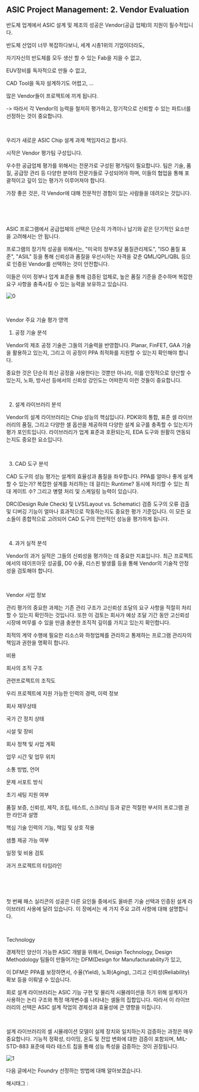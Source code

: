 ## ASIC Project Management: 2. Vendor Evaluation

반도체 업계에서 ASIC 설계 및 제조의 성공은 Vendor(공급 업체)의 지원이 필수적입니다.

반도체 산업이 너무 복잡하다보니, 세계 시총1위의 기업이더라도,

자기자신의 반도체를 모두 생산 할 수 있는 Fab을 지을 수 없고,

EUV장비를 독자적으로 만들 수 없고,

CAD Tool을 독자 설계하기도 어렵고, ...

많은 Vendor들이 프로젝트에 끼게 됩니다.

-> 따라서 각 Vendor의 능력을 철저히 평가하고, 장기적으로 신뢰할 수 있는 파트너를 선정하는 것이 중요합니다.

​

우리가 새로운 ASIC Chip 설계 과제 책임자라고 합시다.

시작은 Vendor 평가팀 구성입니다.

우수한 공급업체 평가를 위해서는 전문가로 구성된 평가팀이 필요합니다. 팀은 기술, 품질, 공급망 관리 등 다양한 분야의 전문가들로 구성되어야 하며, 이들의 협업을 통해 포괄적이고 깊이 있는 평가가 이루어져야 합니다.

가장 좋은 것은, 각 Vendor에 대해 전문적인 경험이 있는 사람들을 데려오는 것입니다.

​

​

ASIC 프로그램에서 공급업체의 선택은 단순히 가격이나 납기와 같은 단기적인 요소만을 고려해서는 안 됩니다.

프로그램의 장기적 성공을 위해서는, "미국의 정부조달 품질관리제도", "ISO 품질 표준", "ASIL" 등을 통해 신뢰성과 품질을 우선시하는 자격을 갖춘 QML/QPL/QBL 등으로 인증된 Vendor를 선택하는 것이 안전합니다.

이들은 이미 정부나 업계 표준을 통해 검증된 업체로, 높은 품질 기준을 준수하며 복잡한 요구 사항을 충족시킬 수 있는 능력을 보유하고 있습니다.

![0](/asset/img/223546959179/0.png)

​

Vendor 주요 기술 평가 영역

1. 공정 기술 분석

Vendor의 제조 공정 기술은 그들의 기술력을 반영합니다. Planar, FinFET, GAA 기술을 활용하고 있는지, 그리고 이 공정이 PPA 최적화를 지원할 수 있는지 확인해야 합니다.

중요한 것은 단순히 최신 공정을 사용한다는 것뿐만 아니라, 이를 안정적으로 양산할 수 있는지, 노화, 방사선 등에서의 신뢰성 강인도는 어떠한지 이런 것들이 중요합니다.

​

2. 설계 라이브러리 분석

Vendor의 설계 라이브러리는 Chip 성능의 핵심입니다. PDK와의 통합, 표준 셀 라이브러리의 품질, 그리고 다양한 셀 옵션을 제공하여 다양한 설계 요구를 충족할 수 있는지가 평가 포인트입니다. 라이브러리가 업계 표준과 호환되는지, EDA 도구와 원활히 연동되는지도 중요한 요소입니다.

​

3. CAD 도구 분석

CAD 도구의 성능 평가는 설계의 효율성과 품질을 좌우합니다. PPA를 얼마나 좋게 설계 할 수 있는가? 복잡한 설계를 처리하는 데 걸리는 Runtime? 동시에 처리할 수 있는 최대 게이트 수? 그리고 병렬 처리 및 스케일링 능력이 있습니다.

DRC(Design Rule Check) 및 LVS(Layout vs. Schematic) 검증 도구의 오류 검출 및 디버깅 기능이 얼마나 효과적으로 작동하는지도 중요한 평가 기준입니다. 이 모든 요소들이 종합적으로 고려되어 CAD 도구의 전반적인 성능을 평가하게 됩니다.

​

4. 과거 실적 분석

Vendor의 과거 실적은 그들의 신뢰성을 평가하는 데 중요한 지표입니다. 최근 프로젝트에서의 테이프아웃 성공률, D0 수율, 리스핀 발생률 등을 통해 Vendor의 기술적 안정성을 검토해야 합니다.

​

Vendor 사업 정보

관리 평가의 중요한 과제는 기존 관리 구조가 고신뢰성 조달의 요구 사항을 적절히 처리할 수 있는지 확인하는 것입니다. 또한 이 검토는 회사가 예상 조달 기간 동안 고신뢰성 시장에 머무를 수 있을 만큼 충분한 조직적 깊이를 가지고 있는지 확인합니다.

최적의 계약 수행에 필요한 리소스와 하청업체를 관리하고 통제하는 프로그램 관리자의 책임과 권한을 명확히 합니다.

비용

회사의 조직 구조

관련프로젝트의 조직도

우리 프로젝트에 지원 가능한 인력의 경력, 이력 정보

회사 재무상태

국가 간 정치 상태

시설 및 장비

회사 정책 및 사업 계획

업무 시간 및 업무 위치

소통 방법, 언어

문제 서포트 방식

초기 세팅 지원 여부

품질 보증, 신뢰성, 제작, 조립, 테스트, 스크리닝 등과 같은 적절한 부서의 프로그램 권한 라인과 설명

핵심 기술 인력의 기능, 책임 및 상호 작용

샘플 제공 가능 여부

일정 및 비용 검토

과거 프로젝트의 타임라인

​

​

첫 번째 패스 실리콘의 성공은 다른 요인들 중에서도 올바른 기술 선택과 인증된 설계 라이브러리 사용에 달려 있습니다. 이 장에서는 세 가지 주요 고려 사항에 대해 설명합니다.

​

Technology

경제적인 양산이 가능한 ASIC 개발을 위해서, Design Technology, Design Methodology 팀들이 만들어가는  DFM(Design for Manufacturability가 있고,

이 DFM은 PPA를 보장하면서, 수율(Yield), 노화(Aging), 그리고 신뢰성(Reliability) 확보 등을 이뤄낼 수 있습니다.

회로 설계 라이브러리는 ASIC 기능 구현 및 물리적 시뮬레이션을 하기 위해 설계자가 사용하는 논리 구조와 특정 매개변수를 나타내는 셀들의 집합입니다. 따라서 이 라이브러리의 선택은 ASIC 설계 작업의 경제성과 효율성에 큰 영향을 미칩니다.

​

설계 라이브러리의 셀 시뮬레이션 모델이 실제 장치와 일치하는지 검증하는 과정은 매우 중요합니다. 기능적 정확성, 타이밍, 온도 및 전압 변화에 대한 검증이 포함되며, MIL-STD-883 표준에 따라 테스트 칩을 통해 성능 특성을 검증하는 것이 권장됩니다.

![1](/asset/img/223546959179/1.png)

다음 글에서는 Foundry 선정하는 방법에 대해 알아보겠습니다.

 해시태그 : 